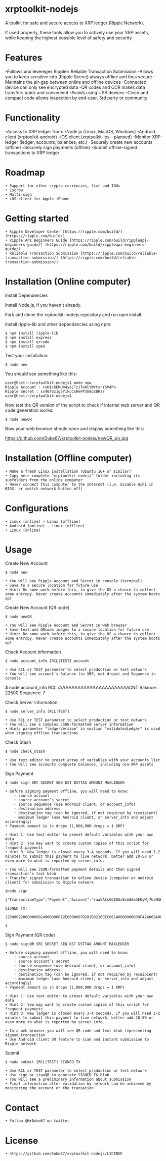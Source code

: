 # xrptoolkit-nodejs

A toolkit for safe and secure access to XRP ledger (Ripple Network).

If used properly, these tools allow you to actively use your XRP assets, while keeping the highest possible level of safety and security


# Features
-Follows and levereges Ripple’s Reliable Transaction Submission
-Allows you to keep sensitive info (Ripple Secret) always offline and thus secure
-Maintains the air-gap between online and offline devices
-Connected device can only see encrypted data
-QR codes and OCR makes data transfers quick and convenient
-Avoids using USB devices
-Clean and compact code allows inspection by end-user, 3rd party or community


# Functionality
-Access to XRP ledger from:
  -Node.js (Linux, MacOS, Windows)
  -Android client (xrptoolkit-android)
  -iOS client (xrptoolkit-ios - planned)
-Monitor XRP ledger (ledger, accounts, balances, etc.)
-Securely create new accounts (offline)
-Securely sign payments (offline)
-Submit offline-signed transactions to XRP ledger


# Roadmap
    • Support for other crypto currencies, fiat and IOUs
    • Escrow
    • Multi-sign
    • iOS client for Apple iPhone


# Getting started
    • Ripple Developer Center [https://ripple.com/build/] (https://ripple.com/build/)
    • Ripple API Beginners Guide [https://ripple.com/build/rippleapi-beginners-guide/] (https://ripple.com/build/rippleapi-beginners-guide/)
    • Reliable Transaction Submission [https://ripple.com/build/reliable-transaction-submission/] (https://ripple.com/build/reliable-transaction-submission/)


# Installation (Online computer)

Install Dependencies

Install Node.js, if you haven't already.

Fork and clone the xrptoolkit-nodejs repository and run npm install.

Install ripple-lib and other dependencies using npm:

```
$ npm install ripple-lib
$ npm install express
$ npm install qrcode
$ npm install open
```
Test your installation:

```
$ node new
```

You should see something like this:

```
user@host:~/xrptoolkit-nodejs$ node new
Ripple Account : ryH1ckEKUm4yeLTziToAltWYtsrYSV4Po
Ripple Secret : ss467Gz1g5YikcCxHePFShkoZBPzr
user@host:~/xrptoolkit-nodejs$ 
```

Now test the QR version of the script to check if internal web server and QR code generation works:

```
$ node newQR
```

Now your web browser should open and display something like this:

https://github.com/Duke67/xrptoolkit-nodejs/newQR_pix.jpg


# Installation (Offline computer)

    • Make a fresh Linux installation (Ubuntu 16+ or similar)
    • Copy here complete “xrptoolkit-nodejs” folder including its subfolders from the online computer
    • Never connect this computer to the Internet (i.e. disable WiFi in BIOS, or switch network button off)


# Configurations

    • Linux (online) – Linux (offline)
    • Android (online) – Linux (offline)
    • Linux (online)


# Usage

Create New Account
```
$ node new
```
    • You will see Ripple Account and Secret in console (terminal)
    • Save to a secure location for future use
    • Hint: Do some work before this, to give the OS a chance to collect some entropy. Never create accounts immediately after the system boots up!
      

Create New Account (QR code)
```
$ node newQR
```
    • You will see Ripple Account and Secret in web browser
    • Save text and QRcode images to a secure location for future use
    • Hint: Do some work before this, to give the OS a chance to collect some entropy. Never create accounts immediately after the system boots up!
      

Check Account Information
```
$ node account_info [RCL|TEST] account
```
    • Use RCL or TEST parameter to select production or test network
    • You will see account’s Balance (in XRP, not drops) and Sequence in console

$ node account_info RCL rAAAAAAAAAAAAAAAAAAAAAAACNT 
Balance : 22500
Sequence: 7


Check Server Information
```
$ node server_info [RCL|TEST]
```
    • Use RCL or TEST parameter to select production or test network
    • You will see a complex JSON-formatted server information
    • Hint: parameter "ledgerVersion" in section "validatedLedger" is used when signing offline transactions
      

Check Stash
```
$ node check_stash
```
    • Use text editor to preset array of variables with your accounts list
    • You will see accounts complete balances, including non-XRP assets
      

Sign Payment
```
$ node sign SRC SECRET SEQ DST DSTTAG AMOUNT MAXLEDGER
```
    • Before signing payment offline, you will need to know:
        ◦ source account
        ◦ source account’s secret
        ◦ source sequence (use Android client, or account_info)
        ◦ destination address
        ◦ destination tag (can be ignored, if not required by receipient)
        ◦ maximum ledger (use Android client, or server_info and adjust accordingly)
    • Payment amount is in drops (1,000,000 drops = 1 XRP)
      
    • Hint 1: Use text editor to preset default variables with your own data
    • Hint 2: You may want to create custom copies of this script for frequent payments
    • Hint 3: New ledger is closed every 3-4 seconds. If you will need 1-2 minutes to submit this payment to live network, better add 20-50 or even more to what is reported by server_info.

    • You will see JSON-formatted payment details and then signed transaction’s text blob
    • Transfer signed transaction to online device (computer or Android client) for submission to Ripple network

```   
$node sign 

{"TransactionType":"Payment","Account":"raakAtsGGZGGs8xb8AxDEUyWj7UxNGHGb7","Destination":"rGNLJ5VLZWKt7RrQrbyUZjXa2mCCcEenpu","DestinationTag":"123","Amount":"1000000","Flags":2147483648,"LastLedgerSequence":35000000,"Fee":"12","Sequence":1}

SIGNED TX:

120000228000000024000000012E0000007B201B02160EC06140000000000F424068400000000000000C7321022CC705F4FEE39CEFE883FE86853EF866EF26764AC31362AAD37E6573F8CFE9E0744730450221009DD94CDA9A1D53083FF2C7EC8AFD7B67F932F4A70700427F011D537E8F9038A9022060160B51489138529EE4F5ABED739CC49F3AB60AA6E5B8F1F66FE79C88282CA1811437EF64A707F99867C5E2B8DB5E902D9CD04158D28314A70F68DD4D41D95468A8E61BC32DE25862F63CA

$
```

Sign Payment (QR code)
```
$ node signQR SRC SECRET SEQ DST DSTTAG AMOUNT MAXLEDGER
```
    • Before signing payment offline, you will need to know:
        ◦ source account
        ◦ source account’s secret
        ◦ source sequence (use Android client, or account_info)
        ◦ destination address
        ◦ destination tag (can be ignored, if not required by receipient)
        ◦ maximum ledger (use Android client, or server_info and adjust accordingly)
    • Payment amount is in drops (1,000,000 drops = 1 XRP)
      
    • Hint 1: Use text editor to preset default variables with your own data
    • Hint 2: You may want to create custom copies of this script for frequent payments
    • Hint 3: New ledger is closed every 3-4 seconds. If you will need 1-2 minutes to submit this payment to live network, better add 20-50 or even more to what is reported by server_info.

    • In a web browser you will see QR code and text blob representing signed transaction
    • Use Android client QR feature to scan and instant submission to Ripple network


Submit
```
$ node submit [RCL|TEST] SIGNED_TX
```
    • Use RCL or TEST parameter to select production or test network
    • Use sign or signQR to generate SIGNED_TX blob
    • You will see a preliminary information about submission
    • Final information after validation by network can be achieved by monitoring the account or the transation


# Contact
    • Follow @MrDuke67 on twitter
      

# License
    • https://github.com/Duke67/xrptoolkit-nodejs/LICENSE
      
